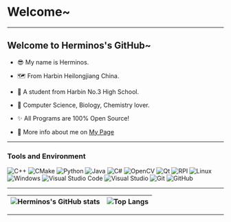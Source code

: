 
# Welcome~
---

## Welcome to Herminos's GitHub~

- 😎 My name is Herminos.

- 🗺️ From Harbin Heilongjiang China.

- 🏫 A student from Harbin No.3 High School.

- 📘 Computer Science, Biology, Chemistry lover.

- ✨ All Programs are 100% Open Source! 

- 🎈 More info about me on [My Page](https://www.herminos.site)

---

### Tools and Environment


![C++](https://img.shields.io/badge/-C++-05122A?style=flat&logo=C%2B%2B&logoColor=00599C)
![CMake](https://img.shields.io/badge/-CMake-05122A?style=flat&logo=CMake&logoColor=064F8C)
![Python](https://img.shields.io/badge/-Python-05122A?style=flat&logo=Python&logoColor=3376AB)
![Java](https://img.shields.io/badge/-OpenJDK-05122A?style=flat&logo=openjdk&logoColor=FFFFFF)
![C#](https://img.shields.io/badge/-C%23-05122A?style=flat&logo=csharp&logoColor=239120)
![OpenCV](https://img.shields.io/badge/-OpenCV-05122A?style=flat&logo=OpenCV&logoColor=5C3EE8)
![Qt](https://img.shields.io/badge/-Qt-05122A?style=flat&logo=qt&logoColor=lightgreen)
![RPI](https://img.shields.io/badge/-RaspberryPi-05122A?style=flat&logo=raspberrypi&logoColor=A22846)
![Linux](https://img.shields.io/badge/-Debian-05122A?style=flat&logo=debian&logoColor=A81D33)
![Windows](https://img.shields.io/badge/-Windows-05122A?style=flat&logo=windows&logoColor=00599C)
![Visual Studio Code](https://img.shields.io/badge/-VSCode-05122A?style=flat&logo=visualstudiocode&logoColor=00599C)
![Visual Studio](https://img.shields.io/badge/-VisualStudio-05122A?style=flat&logo=visualstudio&logoColor=purple)
![Git](https://img.shields.io/badge/-Git-05122A?style=flat&logo=git&logoColor=F05032)
![GitHub](https://img.shields.io/badge/-GitHub-05122A?style=flat&logo=github&logoColor=white)

---

| ![Herminos's GitHub stats](https://github-readme-stats.vercel.app/api?username=Herminos&show_icons=true&theme=radical) | ![Top Langs](https://github-readme-stats.vercel.app/api/top-langs/?username=Herminos&layout=compact) |
| ---- | ---- |
---
